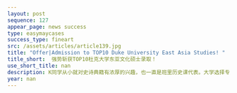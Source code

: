 ```yaml
---
layout: post
sequence: 127
appear_page: news success
type: easymaycases
success_type: fineart
src: /assets/articles/article139.jpg
title: "Offer|Admission to TOP10 Duke University East Asia Studies! "
title_short:  强势斩获TOP10杜克大学东亚文化硕士录取！
use_short_title: nan
description: K同学从小就对史诗典籍有浓厚的兴趣，也一直是班里历史课代表。大学选择专业的时候，K同学的父母尊重了孩子的想法，鼓励K同学选择自己喜欢的专业，所以K同学毫不犹豫地报了历史专业。在大学的选修课中，K同学发现自己不仅对历史感兴趣，学起社会学、文化以及文学等人文方面学科也很有乐趣。签约之初，K同学就跟易美VIP规划团队表达了自己想选一个涉猎更广泛的人文学科，让她能在研究生阶段学习更多知识。
year: nan
---
```


